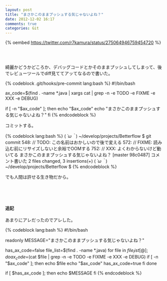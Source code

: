 ```yaml
---
layout: post
title: "まさかこのままプッシュする気じゃないよね？"
date: 2012-12-02 16:17
comments: true
categories: Git
---
```


{% oembed https://twitter.com/r7kamura/status/275064946759454720 %}
　  
　  
　  
綺麗かどうかどころか、デバッグコードとかそのままプッシュしてしまって、後でレビューツールでdiff見ててアッてなるので書いた。  

{% codeblock .git/hooks/pre-commit lang:bash %}
#!/bin/bash

ax_code=$(find . -name *.java | xargs cat | grep -n -e TODO -e FIXME -e XXX -e DEBUG)

if [ -n "$ax_code" ]; then
  echo "$ax_code"
  echo "まさかこのままプッシュする気じゃないよね？"
fi
{% endcodeblock %}

コミットする。  

{% codeblock lang:bash %}
( *´ω｀*)  ~/develop/projects/Betterflow $ git commit
548:        // TODO: この名前はおかしいので後で変える
572:        // FIXME: 読み込む前にリサイズしないと余裕でOOMする
752:        // XXX: よくわからないけど動いてる
まさかこのままプッシュする気じゃないよね？
[master 98c0487] コメント書いた
 2 files changed, 3 insertions(+)
( *´ω｀*)  ~/develop/projects/Betterflow $
{% endcodeblock %}


でも人間は許せる生き物だから。  
　  
　  
　  
#### 追記

あまりにアレだったのでアレした。  

{% codeblock lang:bash %}
#!/bin/bash

readonly MESSAGE="まさかこのままプッシュする気じゃないよね？"

has_ax_code=false
file_list=$(find . -name *.java)
for file in ${file_list[@]}; do
  ax_code=$(cat $file | grep -n -e TODO -e FIXME -e XXX -e DEBUG)
  if [ -n "$ax_code" ]; then
    echo $file
    echo "$ax_code"
    has_ax_code=true
  fi
done

if [ $has_ax_code ]; then
  echo $MESSAGE
fi
{% endcodeblock %}
